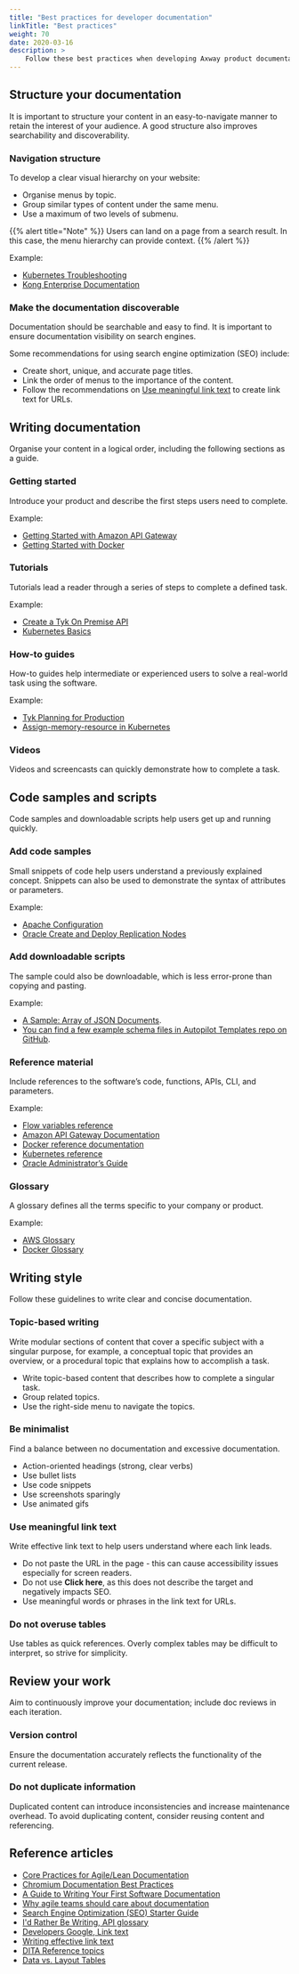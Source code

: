 ```yaml
---
title: "Best practices for developer documentation"
linkTitle: "Best practices"
weight: 70
date: 2020-03-16
description: >
    Follow these best practices when developing Axway product documentation.
---
```


## Structure your documentation

It is important to structure your content in an easy-to-navigate manner to retain the interest of your audience. A good structure also improves searchability and discoverability.  

### Navigation structure

To develop a clear visual hierarchy on your website:
* Organise menus by topic.
* Group similar types of content under the same menu.
* Use a maximum of two levels of submenu.

{{% alert title="Note" %}}
Users can land on a page from a search result. In this case, the menu hierarchy can provide context.
{{% /alert %}}

Example:

* [Kubernetes Troubleshooting](https://kubernetes.io/docs/setup/production-environment/tools/kubeadm/troubleshooting-kubeadm/)
* [Kong Enterprise Documentation](https://docs.konghq.com/enterprise/)

### Make the documentation discoverable

Documentation should be searchable and easy to find. It is important to ensure documentation visibility on search engines.

Some recommendations for using search engine optimization (SEO) include:
* Create short, unique, and accurate page titles.
* Link the order of menus to the importance of the content.
* Follow the recommendations on [Use meaningful link text](#use-meaningful-link-text) to create link text for URLs.

## Writing documentation

Organise your content in a logical order, including the following sections as a guide.

### Getting started

Introduce your product and describe the first steps users need to complete.

Example:

* [Getting Started with Amazon API Gateway](https://docs.aws.amazon.com/apigateway/latest/developerguide/getting-started.html)
* [Getting Started with Docker](https://docs.docker.com/get-started/)

### Tutorials

Tutorials lead a reader through a series of steps to complete a defined task.

Example:

* [Create a Tyk On Premise API](https://tyk.io/docs/get-started/with-tyk-on-premise/tutorials/tyk-on-premises-pro/create-api/)
* [Kubernetes Basics](https://kubernetes.io/docs/tutorials/kubernetes-basics/)

### How-to guides

How-to guides help intermediate or experienced users to solve a real-world task using the software.

Example:

* [Tyk Planning for Production](https://tyk.io/docs/deploy-tyk-premise-production/)
* [Assign-memory-resource in Kubernetes](https://kubernetes.io/docs/tasks/configure-pod-container/assign-memory-resource/)

### Videos

Videos and screencasts can quickly demonstrate how to complete a task.

## Code samples and scripts

Code samples and downloadable scripts help users get up and running quickly.

### Add code samples

Small snippets of code help users understand a previously explained concept. Snippets can also be used to demonstrate the syntax of attributes or parameters.

Example:

* [Apache Configuration](https://httpd.apache.org/docs/2.4/sections.html)
* [Oracle Create and Deploy Replication Nodes](https://docs.oracle.com/en/database/other-databases/nosql-database/19.5/admin/create-and-deploy-replication-nodes.html)

### Add downloadable scripts

The sample could also be downloadable, which is less error-prone than copying and pasting.

Example:

* [A Sample: Array of JSON Documents](https://docs.oracle.com/en/database/other-databases/nosql-database/19.5/full-text-search/appa-json-array.html).
* [You can find a few example schema files in Autopilot Templates repo on GitHub](https://www.twilio.com/docs/autopilot/twilio-autopilot-cli#schema-files).

### Reference material

Include references to the software’s code, functions, APIs, CLI, and parameters.

Example:

* [Flow variables reference](https://docs.apigee.com/api-platform/reference/variables-reference)
* [Amazon API Gateway Documentation](https://docs.aws.amazon.com/apigateway/index.html)
* [Docker reference documentation](https://docs.docker.com/reference/)
* [Kubernetes reference](https://kubernetes.io/docs/reference/)
* [Oracle Administrator’s Guide](https://docs.oracle.com/en/database/other-databases/nosql-database/19.5/admin/admin-cli-reference.html)

### Glossary

A glossary defines all the terms specific to your company or product.

Example:

* [AWS Glossary](https://docs.aws.amazon.com/general/latest/gr/glos-chap.html)
* [Docker Glossary](https://docs.docker.com/glossary/)

## Writing style

Follow these guidelines to write clear and concise documentation.

### Topic-based writing

Write modular sections of content that cover a specific subject with a singular purpose, for example, a conceptual topic that provides an overview, or a procedural topic that explains how to accomplish a task.

* Write topic-based content that describes how to complete a singular task.
* Group related topics.
* Use the right-side menu to navigate the topics.

### Be minimalist

Find a balance between no documentation and excessive documentation.

* Action-oriented headings (strong, clear verbs)
* Use bullet lists
* Use code snippets
* Use screenshots sparingly
* Use animated gifs

### Use meaningful link text

Write effective link text to help users understand where each link leads.

* Do not paste the URL in the page - this can cause accessibility issues especially for screen readers.
* Do not use **Click here**, as this does not describe the target and negatively impacts SEO.
* Use meaningful words or phrases in the link text for URLs.

### Do not overuse tables

Use tables as quick references. Overly complex tables may be difficult to interpret, so strive for simplicity.

## Review your work

Aim to continuously improve your documentation; include doc reviews in each iteration.

### Version control

Ensure the documentation accurately reflects the functionality of the current release.

### Do not duplicate information

Duplicated content can introduce inconsistencies and increase maintenance overhead. To avoid duplicating content, consider reusing content and referencing.  

## Reference articles

* [Core Practices for Agile/Lean Documentation](http://www.agilemodeling.com/essays/agileDocumentationBestPractices.htm)
* [Chromium Documentation Best Practices](https://chromium.googlesource.com/chromium/src/+/master/docs/documentation_best_practices.md)
* [A Guide to Writing Your First Software Documentation](https://www.sitepoint.com/writing-software-documentation/)
* [Why agile teams should care about documentation](https://techbeacon.com/app-dev-testing/why-agile-teams-should-care-about-documentation)
* [Search Engine Optimization (SEO) Starter Guide](https://support.google.com/webmasters/answer/7451184?hl=en)
* [I'd Rather Be Writing, API glossary](https://idratherbewriting.com/learnapidoc/docapis_glossary_section.html)
* [Developers Google, Link text](https://developers.google.com/style/link-text)
* [Writing effective link text](https://www.webcredible.com/blog/writing-effective-link-text/)
* [DITA Reference topics](https://docs.oasis-open.org/dita/v1.2/os/spec/archSpec/dita_reference_topic.html)
* [Data vs. Layout Tables](https://accessibility.umn.edu/tutorials/data-vs-layout-tables)
